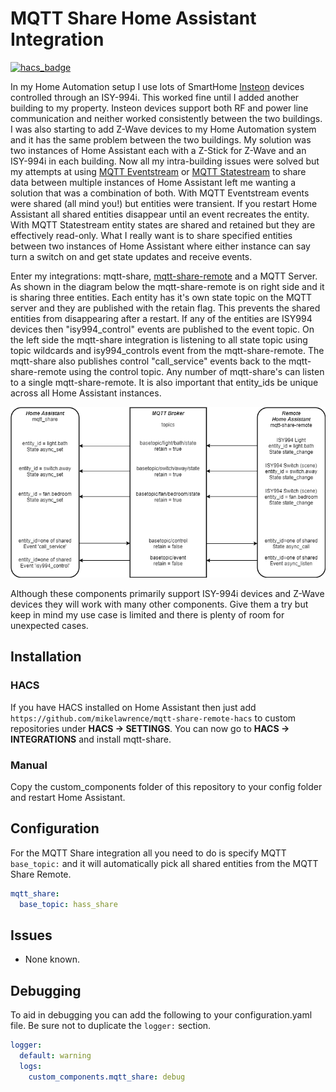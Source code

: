 # MQTT Share Home Assistant Integration

[![hacs_badge](https://img.shields.io/badge/HACS-Custom-orange.svg)](https://github.com/custom-components/hacs)

In my Home Automation setup I use lots of SmartHome [Insteon](https://www.smarthome.com/insteon.html) devices controlled through an ISY-994i. This worked fine until I added another building to my property. Insteon devices support both RF and power line communication and neither worked consistently between the two buildings. I was also starting to add Z-Wave devices to my Home Automation system and it has the same problem between the two buildings. My solution was two instances of Home Assistant each with a Z-Stick for Z-Wave and an ISY-994i in each building. Now all my intra-building issues were solved but my attempts at using [MQTT Eventstream](https://www.home-assistant.io/components/mqtt_eventstream/) or [MQTT Statestream](https://www.home-assistant.io/components/mqtt_statestream/) to share data between multiple instances of Home Assistant left me wanting a solution that was a combination of both. With MQTT Eventstream events were shared (all mind you!) but entities were transient. If you restart Home Assistant all shared entities disappear until an event recreates the entity. With MQTT Statestream entity states are shared and retained but they are effectively read-only. What I really want is to share specified entities between two instances of Home Assistant where either instance can say turn a switch on and get state updates and receive events.

Enter my integrations: mqtt-share, [mqtt-share-remote](https://github.com/mikelawrence/mqtt-share-remote-hacs) and a MQTT Server. As shown in the diagram below the mqtt-share-remote is on right side and it is sharing three entities. Each entity has it's own state topic on the MQTT server and they are published with the retain flag. This prevents the shared entities from disappearing after a restart. If any of the entities are ISY994 devices then "isy994_control" events are published to the event topic. On the left side the mqtt-share integration is listening to all state topic using topic wildcards and isy994_controls event from the mqtt-share-remote. The mqtt-share also publishes control "call_service" events back to the mqtt-share-remote using the control topic. Any number of mqtt-share's can listen to a single mqtt-share-remote. It is also important that entity_ids be unique across all Home Assistant instances.

<img src="MQTT-Diagram.png" width="600">

Although these components primarily support ISY-994i devices and Z-Wave devices they will work with many other components. Give them a try but keep in mind my use case is limited and there is plenty of room for unexpected cases.

## Installation

### HACS

If you have HACS installed on Home Assistant then just add ```https://github.com/mikelawrence/mqtt-share-remote-hacs``` to custom repositories under **HACS -> SETTINGS**. You can now go to **HACS -> INTEGRATIONS** and install mqtt-share.

### Manual

Copy the custom_components folder of this repository to your config folder and restart Home Assistant.

## Configuration

For the MQTT Share integration all you need to do is specify MQTT ```base_topic:``` and it will automatically pick all shared entities from the MQTT Share Remote.

```yaml
mqtt_share:
  base_topic: hass_share
```

## Issues

* None known.

## Debugging

To aid in debugging you can add the following to your configuration.yaml file. Be sure not to duplicate the ```logger:``` section.

```yaml
logger:
  default: warning
  logs:
    custom_components.mqtt_share: debug
```
